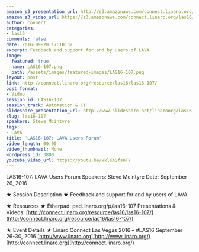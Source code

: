 ```yaml
---
amazon_s3_presentation_url: http://s3.amazonaws.com/connect.linaro.org/las16/Presentations/Monday/LAS16-107%20-%20LAVA%20Users%20Forum.pdf
amazon_s3_video_url: https://s3.amazonaws.com/connect.linaro.org/las16/Videos/Monday/LAS16-107%20LAVA%20users%20Forum.mp4
author: connect
categories:
- las16
comments: false
date: 2016-09-20 17:10:32
excerpt: Feedback and support for and by users of LAVA
image:
  featured: true
  name: LAS16-107.png
  path: /assets/images/featured-images/LAS16-107.png
layout: post
link: http://connect.linaro.org/resource/las16/las16-107/
post_format:
- Video
session_id: LAS16-107
session_track: Automation & CI
slideshare_presentation_url: http://www.slideshare.net/linaroorg/las16107-lava-users-forum
slug: las16-107
speakers: Steve Mcintyre
tags:
- LAVA
title: 'LAS16-107: LAVA Users Forum'
video_length: 00:00
video_thumbnail: None
wordpress_id: 3800
youtube_video_url: https://youtu.be/VklKASfsnTY
---
```


LAS16-107: LAVA Users Forum
Speakers: Steve Mcintyre
Date: September 26, 2016

★ Session Description ★
Feedback and support for and by users of LAVA.

★ Resources ★
Etherpad: pad.linaro.org/p/las16-107
Presentations & Videos: [http://connect.linaro.org/resource/las16/las16-107/](http://connect.linaro.org/resource/las16/las16-107/)

★ Event Details ★
Linaro Connect Las Vegas 2016 – #LAS16
September 26-30, 2016
[http://www.linaro.org](http://www.linaro.org/)
[http://connect.linaro.org](http://connect.linaro.org/)